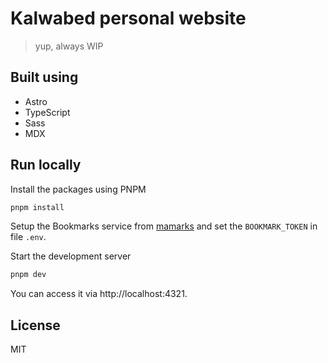 # Kalwabed personal website

> yup, always WIP

## Built using

- Astro
- TypeScript
- Sass
- MDX

## Run locally

Install the packages using PNPM
```sh
pnpm install
```

Setup the Bookmarks service from [mamarks](https://github.com/kalwabed/mamarks) and set the `BOOKMARK_TOKEN` in file `.env`.

Start the development server
```sh
pnpm dev
```

You can access it via http://localhost:4321.

## License
MIT
